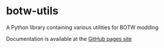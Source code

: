 # botw-utils
A Python library containing various utilities for BOTW modding

Documentation is available at the
[GitHub pages site](https://nicenenerd.github.io/botw-utils/index.html)